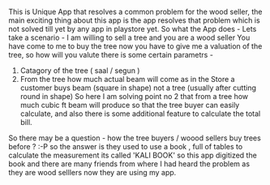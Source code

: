 This is Unique App that resolves a common problem for the wood seller, the main exciting thing about this app is the app resolves that problem which is not solved till yet by any app in playstore yet.
So what the App does -
Lets take a scenario - I am willing to sell a tree and you are a wood seller You have come to me to buy the tree now you have to give me a valuation of the tree, so how will you valute there is some certain parametrs -
  1. Catagory of the tree ( saal / segun )
  2. From the tree how much actual beam will come as in the Store a customer buys beam (square in shape) not a tree (usually after cutting round in shape)
So here I am solving point no 2 that from a tree how much cubic ft beam will produce so that the tree buyer can easily calculate, and also there is some additional feature to calculate the total bill.

So there may be a question - how the tree buyers / woood sellers buy trees before ? 
:-P so the answer is they used to use a book , full of tables to calculate the measurement its called 'KALI BOOK' so this app digitized the book and there are many friends from where I had heard the problem as they are wood selllers now they are using my app.
